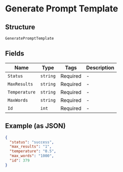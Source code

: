 
# Generate Prompt Template

## Structure

`GeneratePromptTemplate`

## Fields

| Name | Type | Tags | Description |
|  --- | --- | --- | --- |
| `Status` | `string` | Required | - |
| `MaxResults` | `string` | Required | - |
| `Temperature` | `string` | Required | - |
| `MaxWords` | `string` | Required | - |
| `Id` | `int` | Required | - |

## Example (as JSON)

```json
{
  "status": "success",
  "max_results": "1",
  "temperature": "0.5",
  "max_words": "1000",
  "id": 379
}
```

